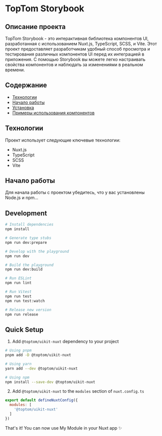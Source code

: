 # TopTom Storybook

## Описание проекта

TopTom Storybook - это интерактивная библиотека компонентов UI, разработанная с использованием Nuxt.js, TypeScript, SCSS, и Vite. Этот проект предоставляет разработчикам удобный способ просмотра и тестирования различных компонентов UI перед их интеграцией в приложения. С помощью Storybook вы можете легко настраивать свойства компонентов и наблюдать за изменениями в реальном времени.

## Содержание

- [Технологии](#технологии)
- [Начало работы](#начало-работы)
- [Установка](#установка)
- [Примеры использования компонентов](#примеры-использования-компонентов)

## Технологии

Проект использует следующие ключевые технологии:

- Nuxt.js
- TypeScript
- SCSS
- Vite

## Начало работы

Для начала работы с проектом убедитесь, что у вас установлены Node.js и npm...

## Development

```bash
# Install dependencies
npm install

# Generate type stubs
npm run dev:prepare

# Develop with the playground
npm run dev

# Build the playground
npm run dev:build

# Run ESLint
npm run lint

# Run Vitest
npm run test
npm run test:watch

# Release new version
npm run release
```

## Quick Setup

1. Add `@toptom/uikit-nuxt` dependency to your project

```bash
# Using pnpm
pnpm add -D @toptom/uikit-nuxt

# Using yarn
yarn add --dev @toptom/uikit-nuxt

# Using npm
npm install --save-dev @toptom/uikit-nuxt
```

2. Add `@toptom/uikit-nuxt` to the `modules` section of `nuxt.config.ts`

```js
export default defineNuxtConfig({
  modules: [
    '@toptom/uikit-nuxt'
  ]
})
```

That's it! You can now use My Module in your Nuxt app ✨
